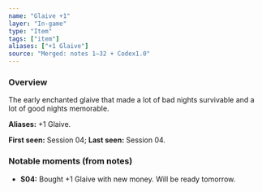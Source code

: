 ```yaml
---
name: "Glaive +1"
layer: "In-game"
type: "Item"
tags: ["item"]
aliases: ["+1 Glaive"]
source: "Merged: notes 1–32 + Codex1.0"
---
```

### Overview
The early enchanted glaive that made a lot of bad nights survivable and a lot of good nights memorable.

**Aliases:** +1 Glaive.

**First seen:** Session 04; **Last seen:** Session 04.

### Notable moments (from notes)
- **S04:** Bought +1 Glaive with new money. Will be ready tomorrow.
